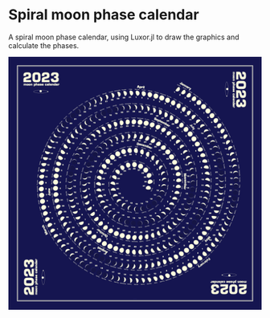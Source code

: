 Spiral moon phase calendar
====================

A spiral moon phase calendar, using Luxor.jl to draw the graphics and calculate the phases.

<img src="2023-moon-phase-calendar.png" width = 800>
